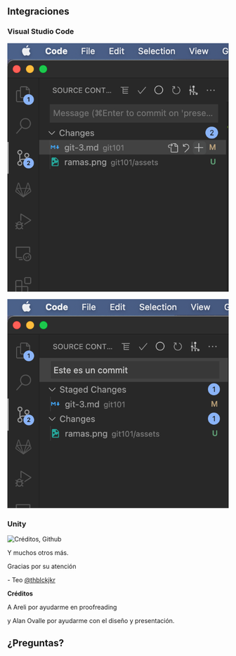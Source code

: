 ## Integraciones


### Visual Studio Code

![Git add](git101/assets/vscode-git-add.png)


![Git commit](git101/assets/vscode-git-commit.png)


### Unity

![Créditos, Github](https://unity.github.com/assets/img/unity-screenshot-2.png)


Y muchos otros más.



Gracias por su atención

\- Teo [@thblckjkr](https://thblckjkr.tk)


**Créditos**

A Areli por ayudarme en proofreading

y Alan Ovalle por ayudarme con el diseño y presentación.


## ¿Preguntas?